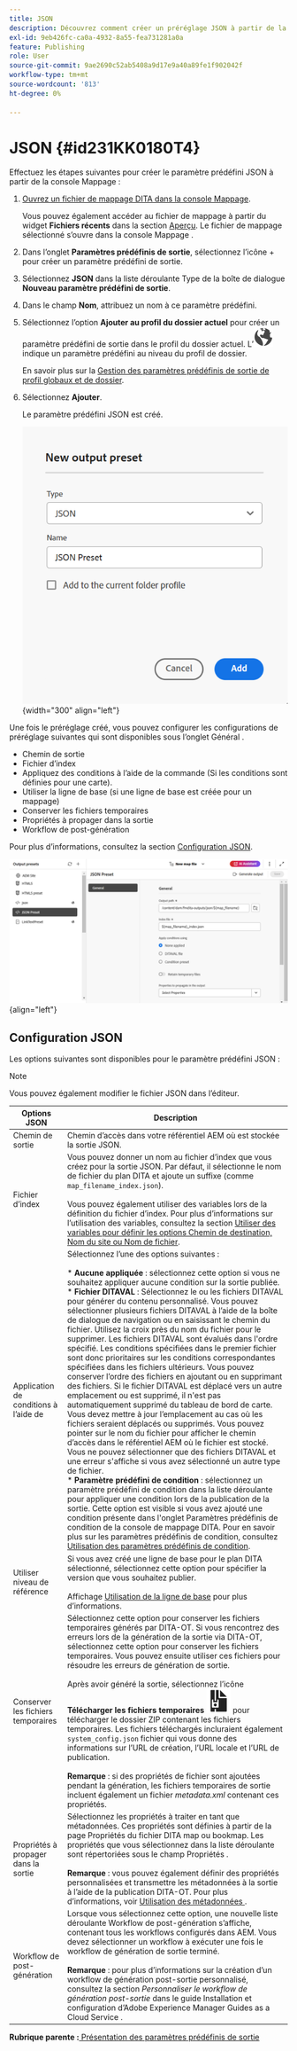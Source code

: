 ```yaml
---
title: JSON
description: Découvrez comment créer un préréglage JSON à partir de la console de mappage. Configurez le paramètre prédéfini de sortie JSON dans Experience Manager Guides.
exl-id: 9eb426fc-ca0a-4932-8a55-fea731281a0a
feature: Publishing
role: User
source-git-commit: 9ae2690c52ab5408a9d17e9a40a89fe1f902042f
workflow-type: tm+mt
source-wordcount: '813'
ht-degree: 0%

---
```


# JSON {#id231KK0180T4}

Effectuez les étapes suivantes pour créer le paramètre prédéfini JSON à partir de la console Mappage :

1. [Ouvrez un fichier de mappage DITA dans la console Mappage](./open-files-map-console.md).

   Vous pouvez également accéder au fichier de mappage à partir du widget **Fichiers récents** dans la section [Aperçu](./intro-home-page.md#overview). Le fichier de mappage sélectionné s’ouvre dans la console Mappage .
1. Dans l’onglet **Paramètres prédéfinis de sortie**, sélectionnez l’icône + pour créer un paramètre prédéfini de sortie.
1. Sélectionnez **JSON** dans la liste déroulante Type de la boîte de dialogue **Nouveau paramètre prédéfini de sortie**.
1. Dans le champ **Nom**, attribuez un nom à ce paramètre prédéfini.
1. Sélectionnez l’option **Ajouter au profil du dossier actuel** pour créer un paramètre prédéfini de sortie dans le profil du dossier actuel. L’![icône de profil de dossier](images/global-preset-icon.svg) indique un paramètre prédéfini au niveau du profil de dossier.

   En savoir plus sur la [Gestion des paramètres prédéfinis de sortie de profil globaux et de dossier](./web-editor-manage-output-presets.md).

1. Sélectionnez **Ajouter**.

   Le paramètre prédéfini JSON est créé.

   ![](images/json-preset-dialog-new.png){width="300" align="left"}

Une fois le préréglage créé, vous pouvez configurer les configurations de préréglage suivantes qui sont disponibles sous l’onglet Général .

- Chemin de sortie
- Fichier d’index
- Appliquez des conditions à l’aide de la commande \(Si les conditions sont définies pour une carte\).
- Utiliser la ligne de base \(si une ligne de base est créée pour un mappage\)
- Conserver les fichiers temporaires
- Propriétés à propager dans la sortie
- Workflow de post-génération

Pour plus d’informations, consultez la section [Configuration JSON](#json-configuration).

![](images/json-preset-config.png){align="left"}

## Configuration JSON

Les options suivantes sont disponibles pour le paramètre prédéfini JSON :

>[!NOTE]
>
> Vous pouvez également modifier le fichier JSON dans l’éditeur.

| Options JSON | Description |
| --- | --- |
| Chemin de sortie | Chemin d’accès dans votre référentiel AEM où est stockée la sortie JSON. |
| Fichier d’index | Vous pouvez donner un nom au fichier d’index que vous créez pour la sortie JSON. Par défaut, il sélectionne le nom de fichier du plan DITA et ajoute un suffixe (comme `map_filename_index.json`).<br><br>Vous pouvez également utiliser des variables lors de la définition du fichier d’index. Pour plus d’informations sur l’utilisation des variables, consultez la section [Utiliser des variables pour définir les options Chemin de destination, Nom du site ou Nom de fichier](generate-output-use-variables.md#id18BUG70K05Z). |
| Application de conditions à l’aide de | Sélectionnez l’une des options suivantes :<br><br>* **Aucune appliquée** : sélectionnez cette option si vous ne souhaitez appliquer aucune condition sur la sortie publiée.<br>* **Fichier DITAVAL** : Sélectionnez le ou les fichiers DITAVAL pour générer du contenu personnalisé. Vous pouvez sélectionner plusieurs fichiers DITAVAL à l’aide de la boîte de dialogue de navigation ou en saisissant le chemin du fichier. Utilisez la croix près du nom du fichier pour le supprimer. Les fichiers DITAVAL sont évalués dans l&#39;ordre spécifié. Les conditions spécifiées dans le premier fichier sont donc prioritaires sur les conditions correspondantes spécifiées dans les fichiers ultérieurs. Vous pouvez conserver l’ordre des fichiers en ajoutant ou en supprimant des fichiers. Si le fichier DITAVAL est déplacé vers un autre emplacement ou est supprimé, il n&#39;est pas automatiquement supprimé du tableau de bord de carte. Vous devez mettre à jour l’emplacement au cas où les fichiers seraient déplacés ou supprimés. Vous pouvez pointer sur le nom du fichier pour afficher le chemin d’accès dans le référentiel AEM où le fichier est stocké. Vous ne pouvez sélectionner que des fichiers DITAVAL et une erreur s&#39;affiche si vous avez sélectionné un autre type de fichier.<br>* **Paramètre prédéfini de condition** : sélectionnez un paramètre prédéfini de condition dans la liste déroulante pour appliquer une condition lors de la publication de la sortie. Cette option est visible si vous avez ajouté une condition présente dans l&#39;onglet Paramètres prédéfinis de condition de la console de mappage DITA. Pour en savoir plus sur les paramètres prédéfinis de condition, consultez [Utilisation des paramètres prédéfinis de condition](generate-output-use-condition-presets.md#id1825FL004PN). |
| Utiliser niveau de référence | Si vous avez créé une ligne de base pour le plan DITA sélectionné, sélectionnez cette option pour spécifier la version que vous souhaitez publier.<br><br>Affichage [Utilisation de la ligne de base](generate-output-use-baseline-for-publishing.md#id1825FI0J0PF) pour plus d’informations. |
| Conserver les fichiers temporaires | Sélectionnez cette option pour conserver les fichiers temporaires générés par DITA-OT. Si vous rencontrez des erreurs lors de la génération de la sortie via DITA-OT, sélectionnez cette option pour conserver les fichiers temporaires. Vous pouvez ensuite utiliser ces fichiers pour résoudre les erreurs de génération de sortie.<br> <br> Après avoir généré la sortie, sélectionnez l’icône **Télécharger les fichiers temporaires** ![Télécharger les fichiers temporaires](images/download-temp-files-icon.svg) pour télécharger le dossier ZIP contenant les fichiers temporaires. Les fichiers téléchargés incluraient également `system_config.json` fichier qui vous donne des informations sur l’URL de création, l’URL locale et l’URL de publication. <br><br> **Remarque** : si des propriétés de fichier sont ajoutées pendant la génération, les fichiers temporaires de sortie incluent également un fichier *metadata.xml* contenant ces propriétés. |
| Propriétés à propager dans la sortie | Sélectionnez les propriétés à traiter en tant que métadonnées. Ces propriétés sont définies à partir de la page Propriétés du fichier DITA map ou bookmap. Les propriétés que vous sélectionnez dans la liste déroulante sont répertoriées sous le champ Propriétés .<br><br>**Remarque** : vous pouvez également définir des propriétés personnalisées et transmettre les métadonnées à la sortie à l’aide de la publication DITA-OT. Pour plus d’informations, voir [ Utilisation des métadonnées ](metadata-dita.md#id21BJ00QD0XA). |
| Workflow de post-génération | Lorsque vous sélectionnez cette option, une nouvelle liste déroulante Workflow de post-génération s’affiche, contenant tous les workflows configurés dans AEM. Vous devez sélectionner un workflow à exécuter une fois le workflow de génération de sortie terminé.<br><br>**Remarque** : pour plus d’informations sur la création d’un workflow de génération post-sortie personnalisé, consultez la section _Personnaliser le workflow de génération post-sortie_ dans le guide Installation et configuration d’Adobe Experience Manager Guides as a Cloud Service . |

**Rubrique parente :**[ Présentation des paramètres prédéfinis de sortie](generate-output-understand-presets.md)
